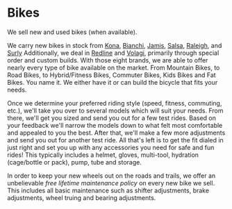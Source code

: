 Bikes
=====

We sell new and used bikes (when
available).

We carry new bikes in stock from [Kona][kona], [Bianchi][bianchi], [Jamis][jamis], [Salsa][salsa], [Raleigh][raleigh], and [Surly][surly] Additionally, we deal in [Redline][redline] and [Volagi][volagi], primarily through special order and custom builds. With those eight brands, we are able to offer nearly every type of bike available on the market. From Mountain Bikes, to Road Bikes, to Hybrid/Fitness Bikes, Commuter Bikes, Kids Bikes and Fat Bikes. You name it. We either have it or can build the bicycle that fits your needs.

Once we determine your preferred riding style (speed, fitness, commuting, etc.), we'll take you over to several models which will suit your needs.  From there, we'll get you sized and send you out for a few test rides.  Based on your feedback we'll narrow the models down to what felt most comfortable and appealed to you the best. After that, we'll make a few more adjustments and send you out for another test ride. All that's left is to get the fit dialed in just right and set you up with any accessories you need for safe and fun rides! This typically includes a helmet, gloves, multi-tool, hydration (cage/bottle or pack), pump, tube and storage.

In order to keep your new wheels out on the roads and trails, we offer an unbelievable _free lifetime maintenance policy_ on every new bike we sell.  This includes all basic maintenance such as shifter adjustments, brake adjustments, wheel truing and bearing adjustments. 

[kona]: http://www.konaworld.com
[bianchi]: http://www.bianchiusa.com
[jamis]: http://www.jamisbikes.com/usa/index.html
[salsa]: http://salsacycles.com/
[raleigh]: http://www.raleighusa.com
[surly]: http://surlybikes.com
[volagi]: http://volagi.com
[redline]: http://www.redlinebicycles.com
